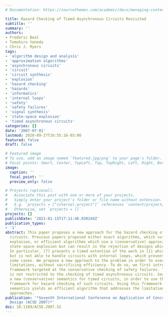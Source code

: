 ```yaml
---
# Documentation: https://sourcethemes.com/academic/docs/managing-content/

title: Hazard Checking of Timed Asynchronous Circuits Revisited
subtitle: ''
summary: ''
authors:
- Frederic Beal
- Tomohiro Yoneda
- Chris J. Myers
tags:
- 'algorithm design and analysis'
- 'approximation algorithms'
- 'asynchronous circuits'
- 'circuit'
- 'circuit synthesis'
- 'explosion'
- 'hazard checking'
- 'hazards'
- 'informatics'
- 'internal loops'
- 'safety'
- 'safety failures'
- 'signal synthesis'
- 'state-space explosion'
- 'timed asynchronous circuits'
categories: []
date: '2007-07-01'
lastmod: 2020-09-27T16:55:16-03:00
featured: false
draft: false

# Featured image
# To use, add an image named `featured.jpg/png` to your page's folder.
# Focal points: Smart, Center, TopLeft, Top, TopRight, Left, Right, BottomLeft, Bottom, BottomRight.
image:
  caption: ''
  focal_point: ''
  preview_only: false

# Projects (optional).
#   Associate this post with one or more of your projects.
#   Simply enter your project's folder or file name without extension.
#   E.g. `projects = ["internal-project"]` references `content/project/deep-learning/index.md`.
#   Otherwise, set `projects = []`.
projects: []
publishDate: '2021-01-15T17:11:46.030249Z'
publication_types:
- '1'
abstract: This paper proposes a new approach for the hazard checking of timed asynchronous
  circuits. Previous papers proposed either exact algorithms, which suffer from statespace
  explosion, or efficient algorithms which use a (conservative) approximation to avoid
  state-space explosion but can result in the rejection of designs which are valid.
  In particular, [7] presents a timed extention of the work in [1] which is very efficient
  but is not able to handle circuits with internal loops, which prevents its use in
  some cases. We propose a new approach to the problem in order to overcome the mentioned
  limitations, without sacrificing efficiency. To do so, we first introduce a general
  framework targeted at the conservative checking of safety failures. This framework
  is not restricted to the checking of timed asynchronous circuits. Secondly, we propose
  a new (conservative) semantics for timed circuits, in order to use the proposed
  framework for hazard checking of such circuits. Using this framework with the proposed
  semantics yields an efficient algorithm that addresses the limitations of the previous
  approaches.
publication: '*Seventh International Conference on Application of Concurrency to System
  Design (ACSD 2007)*'
doi: 10.1109/ACSD.2007.52
---
```

